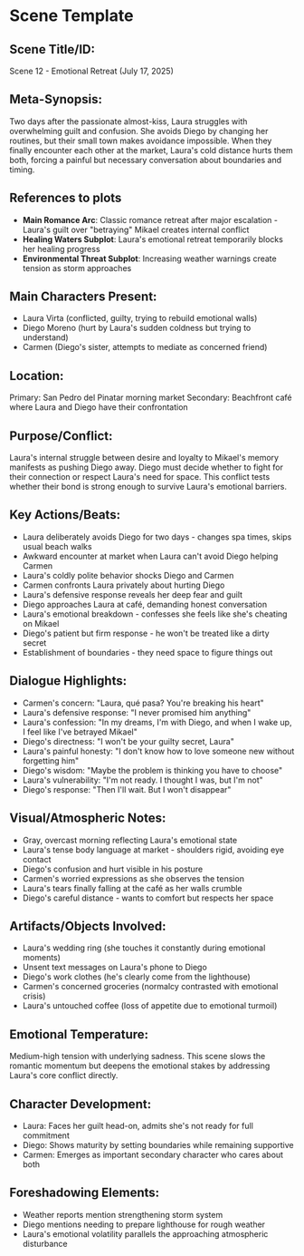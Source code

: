# Scene Template

## Scene Title/ID:
Scene 12 - Emotional Retreat (July 17, 2025)

## Meta-Synopsis:
Two days after the passionate almost-kiss, Laura struggles with overwhelming guilt and confusion. She avoids Diego by changing her routines, but their small town makes avoidance impossible. When they finally encounter each other at the market, Laura's cold distance hurts them both, forcing a painful but necessary conversation about boundaries and timing.

## References to plots
- **Main Romance Arc**: Classic romance retreat after major escalation - Laura's guilt over "betraying" Mikael creates internal conflict
- **Healing Waters Subplot**: Laura's emotional retreat temporarily blocks her healing progress
- **Environmental Threat Subplot**: Increasing weather warnings create tension as storm approaches

## Main Characters Present:
- Laura Virta (conflicted, guilty, trying to rebuild emotional walls)
- Diego Moreno (hurt by Laura's sudden coldness but trying to understand)
- Carmen (Diego's sister, attempts to mediate as concerned friend)

## Location:
Primary: San Pedro del Pinatar morning market
Secondary: Beachfront café where Laura and Diego have their confrontation

## Purpose/Conflict:
Laura's internal struggle between desire and loyalty to Mikael's memory manifests as pushing Diego away. Diego must decide whether to fight for their connection or respect Laura's need for space. This conflict tests whether their bond is strong enough to survive Laura's emotional barriers.

## Key Actions/Beats:
- Laura deliberately avoids Diego for two days - changes spa times, skips usual beach walks
- Awkward encounter at market when Laura can't avoid Diego helping Carmen
- Laura's coldly polite behavior shocks Diego and Carmen
- Carmen confronts Laura privately about hurting Diego
- Laura's defensive response reveals her deep fear and guilt
- Diego approaches Laura at café, demanding honest conversation
- Laura's emotional breakdown - confesses she feels like she's cheating on Mikael
- Diego's patient but firm response - he won't be treated like a dirty secret
- Establishment of boundaries - they need space to figure things out

## Dialogue Highlights:
- Carmen's concern: "Laura, qué pasa? You're breaking his heart"
- Laura's defensive response: "I never promised him anything"
- Laura's confession: "In my dreams, I'm with Diego, and when I wake up, I feel like I've betrayed Mikael"
- Diego's directness: "I won't be your guilty secret, Laura"
- Laura's painful honesty: "I don't know how to love someone new without forgetting him"
- Diego's wisdom: "Maybe the problem is thinking you have to choose"
- Laura's vulnerability: "I'm not ready. I thought I was, but I'm not"
- Diego's response: "Then I'll wait. But I won't disappear"

## Visual/Atmospheric Notes:
- Gray, overcast morning reflecting Laura's emotional state
- Laura's tense body language at market - shoulders rigid, avoiding eye contact
- Diego's confusion and hurt visible in his posture
- Carmen's worried expressions as she observes the tension
- Laura's tears finally falling at the café as her walls crumble
- Diego's careful distance - wants to comfort but respects her space

## Artifacts/Objects Involved:
- Laura's wedding ring (she touches it constantly during emotional moments)
- Unsent text messages on Laura's phone to Diego
- Diego's work clothes (he's clearly come from the lighthouse)
- Carmen's concerned groceries (normalcy contrasted with emotional crisis)
- Laura's untouched coffee (loss of appetite due to emotional turmoil)

## Emotional Temperature:
Medium-high tension with underlying sadness. This scene slows the romantic momentum but deepens the emotional stakes by addressing Laura's core conflict directly.

## Character Development:
- Laura: Faces her guilt head-on, admits she's not ready for full commitment
- Diego: Shows maturity by setting boundaries while remaining supportive
- Carmen: Emerges as important secondary character who cares about both

## Foreshadowing Elements:
- Weather reports mention strengthening storm system
- Diego mentions needing to prepare lighthouse for rough weather
- Laura's emotional volatility parallels the approaching atmospheric disturbance

